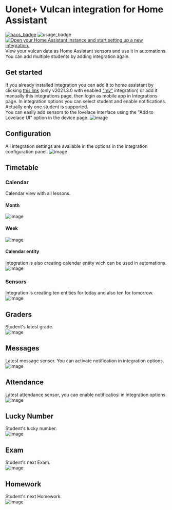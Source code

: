 # Uonet+ Vulcan integration for Home Assistant

[![hacs_badge](https://img.shields.io/badge/HACS-Default-orange.svg?style=for-the-badge)](https://github.com/custom-components/hacs)
![usage_badge](https://img.shields.io/badge/dynamic/json?style=flat-square&label=Usage&query=vulcan.total&url=https%3A%2F%2Fanalytics.home-assistant.io%2Fcustom_integrations.json)
[![Open your Home Assistant instance and start setting up a new integration.](https://my.home-assistant.io/badges/config_flow_start.svg)](https://my.home-assistant.io/redirect/config_flow_start/?domain=vulcan)  
View your vulcan data as Home Assistant sensors and use it in automations. You can add multiple students by adding integration again.

## Get started
If you already installed integration you can add it to home assistant by clicking [this link](https://my.home-assistant.io/redirect/config_flow_start/?domain=vulcan) (only v2021.3.0 with enabled ["my"](https://www.home-assistant.io/integrations/my/) integration) or add it manually this integrations page, then login as mobile app in Integrations page. In integration options you can select student and enable notifications. Actually only one student is supported.   
You can easily add sensors to the lovelace interface using the "Add to Lovelace UI" option in the device page.
![image](https://raw.githubusercontent.com/Antoni-Czaplicki/vulcan-for-hassio/master/docs/images/dashboard.png)

## Configuration
All integration settings are available in the options in the integration configuration panel.
![image](https://raw.githubusercontent.com/Antoni-Czaplicki/vulcan-for-hassio/master/docs/images/options.png)

## Timetable
### Calendar
Calendar view with all lessons.

#### Month
![image](https://raw.githubusercontent.com/Antoni-Czaplicki/vulcan-for-hassio/master/docs/images/calendar-month.png)
#### Week
![image](https://raw.githubusercontent.com/Antoni-Czaplicki/vulcan-for-hassio/master/docs/images/calendar-week.png)


#### Calendar entity
Integration is also creating calendar entity wich can be used in automations.
![image](https://raw.githubusercontent.com/Antoni-Czaplicki/vulcan-for-hassio/master/docs/images/calendar-entity.png)

### Sensors
Integration is creating ten entities for today and also ten for tomorrow.
![image](https://raw.githubusercontent.com/Antoni-Czaplicki/vulcan-for-hassio/master/docs/images/lesson.png)

## Graders
Student's latest grade.  
![image](https://raw.githubusercontent.com/Antoni-Czaplicki/vulcan-for-hassio/master/docs/images/grade.png)

## Messages
Latest message sensor. You can activate notification in integration options.
![image](https://raw.githubusercontent.com/Antoni-Czaplicki/vulcan-for-hassio/master/docs/images/message.png)

## Attendance
Latest attendance sensor, you can enable notificatiosi in integration options.  
![image](https://raw.githubusercontent.com/Antoni-Czaplicki/vulcan-for-hassio/master/docs/images/attendance.png)

## Lucky Number
Student's lucky number.  
![image](https://raw.githubusercontent.com/Antoni-Czaplicki/vulcan-for-hassio/master/docs/images/lucky_number.png)

## Exam
Student's next Exam.  
![image](https://raw.githubusercontent.com/Antoni-Czaplicki/vulcan-for-hassio/master/docs/images/exam.png)

## Homework
Student's next Homework.  
![image](https://raw.githubusercontent.com/Antoni-Czaplicki/vulcan-for-hassio/master/docs/images/homework.png)
